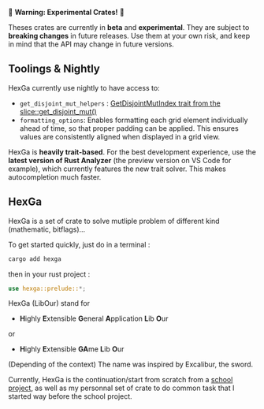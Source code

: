 🚧 **Warning: Experimental Crates!** 🚧

Theses crates are currently in **beta** and **experimental**.
They are subject to **breaking changes** in future releases.
Use them at your own risk, and keep in mind that the API may change in future versions.

## Toolings & Nightly

HexGa currently use nightly to have access to:

- `get_disjoint_mut_helpers` : [GetDisjointMutIndex trait from the slice::get_disjoint_mut()](https://doc.rust-lang.org/std/primitive.slice.html#method.get_disjoint_mut)
- `formatting_options`: Enables formatting each grid element individually ahead of time, so that proper padding can be applied. This ensures values are consistently aligned when displayed in a grid view.

HexGa is **heavily trait-based**. For the best development experience, use the **latest version of Rust Analyzer** (the preview version on VS Code for example), which currently features the new trait solver. This makes autocompletion much faster.

## HexGa

HexGa is a set of crate to solve mutliple problem of different kind (mathematic, bitflags)...

To get started quickly, just do in a terminal :

```bash
cargo add hexga
```

then in your rust project :

```rust
use hexga::prelude::*;
```


HexGa (LibOur) stand for

- **H**ighly **E**xtensible **G**eneral **A**pplication **L**ib **O**ur

or

- **H**ighly **E**xtensible **GA**me **L**ib **O**ur


(Depending of the context)
The name was inspired by Excalibur, the sword.

Currently, HexGa is the continuation/start from scratch from a [school project](https://gitlab.isima.fr/thtamagnau/zz3_interpreter), as well as my personnal set of crate to do common task that I started way before the school project.
